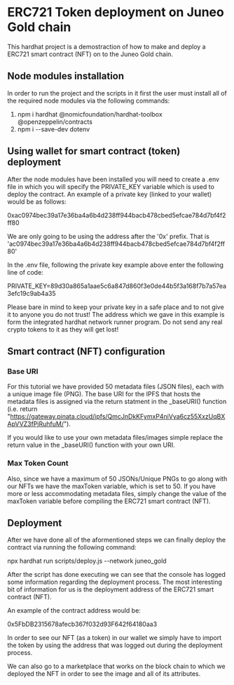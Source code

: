 # ERC721 Token deployment on Juneo Gold chain

This hardhat project is a demostraction of how to make and deploy a ERC721 smart contract (NFT) on to the Juneo Gold chain.

## Node modules installation

In order to run the project and the scripts in it first the user must install all of the required node modules via the following commands:

1) npm i hardhat @nomicfoundation/hardhat-toolbox @openzeppelin/contracts
2) npm i --save-dev dotenv

## Using wallet for smart contract (token) deployment
 
After the node modules have been installed you will need to create a .env file in which you will specify the PRIVATE_KEY variable 
which is used to deploy the contract. An example of a private key (linked to your wallet) would be as follows:

0xac0974bec39a17e36ba4a6b4d238ff944bacb478cbed5efcae784d7bf4f2ff80

We are only going to be using the address after the '0x' prefix. That is 'ac0974bec39a17e36ba4a6b4d238ff944bacb478cbed5efcae784d7bf4f2ff80'

In the .env file, following the private key example above enter the following line of code:

PRIVATE_KEY=89d30a865a1aae5c6a847d860f3e0de44b5f3a168f7b7a57ea3efc19c9ab4a35

Please bare in mind to keep your private key in a safe place and to not give it to anyone you do not trust!
The address which we gave in this example is form the integrated hardhat network runner program. Do not send any real crypto tokens to it as they will get lost!

## Smart contract (NFT) configuration

### Base URI

For this tutorial we have provided 50 metadata files (JSON files), each with a unique image file (PNG). The base URI for the IPFS that hosts the metadata files
is assigned via the return statment in the _baseURI() function (i.e. return "https://gateway.pinata.cloud/ipfs/QmcJnDkKFymxP4niVya6cz55XxzUqBXApVVZ3fPjRuhfuM/").

If you would like to use your own metadata files/images simple replace the return value in the _baseURI() function with your own URI.

### Max Token Count

Also, since we have a maximum of 50 JSONs/Unique PNGs to go along with our NFTs we have the maxToken variable, which is set to 50. If you have more or less accommodating metadata files, simply change the value of the maxToken variable before compiling the ERC721 smart contract (NFT).

## Deployment

After we have done all of the aformentioned steps we can finally deploy the contract via running the following command:

npx hardhat run scripts/deploy.js --network juneo_gold

After the script has done executing we can see that the console has logged some information regarding the deployment process. The most interesting bit of information for us is the deployment address of the ERC721 smart contract (NFT). 

An example of the contract address would be:

0x5FbDB2315678afecb367f032d93F642f64180aa3

In order to see our NFT (as a token) in our wallet we simply have to import the token by using the address that was logged out during the deployment process.

We can also go to a marketplace that works on the block chain to which we deployed the NFT in order to see the image and all of its attributes.